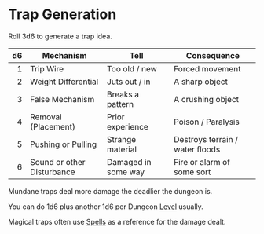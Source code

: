 # Trap Generation

Roll 3d6 to generate a trap idea.

|  d6 | Mechanism                  | Tell                | Consequence                     |
| --: | -------------------------- | ------------------- | ------------------------------- |
|   1 | Trip Wire                  | Too old / new       | Forced movement                 |
|   2 | Weight Differential        | Juts out / in       | A sharp object                  |
|   3 | False Mechanism            | Breaks a pattern    | A crushing object               |
|   4 | Removal (Placement)        | Prior experience    | Poison / Paralysis              |
|   5 | Pushing or Pulling         | Strange material    | Destroys terrain / water floods |
|   6 | Sound or other Disturbance | Damaged in some way | Fire or alarm of some sort      |

Mundane traps deal more damage the deadlier the dungeon is.

You can do 1d6 plus another 1d6 per Dungeon [Level](../../Player%20Characters/Progression/Level.md) usually.

Magical traps often use [Spells](../../Magic/Spells.md) as a reference for the damage dealt.
